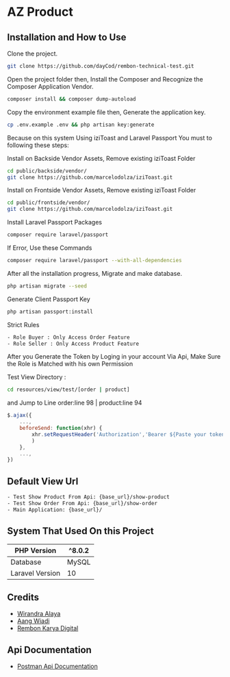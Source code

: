 # AZ Product

## Installation and How to Use

Clone the project.
```bash
git clone https://github.com/dayCod/rembon-technical-test.git
```

Open the project folder then, Install the Composer and Recognize the Composer Application Vendor.
```bash
composer install && composer dump-autoload
```

Copy the environment example file then, Generate the application key.
```bash
cp .env.example .env && php artisan key:generate
```

Because on this system Using iziToast and Laravel Passport You must to following these steps:

Install on Backside Vendor Assets, Remove existing iziToast Folder
```bash
cd public/backside/vendor/
git clone https://github.com/marcelodolza/iziToast.git
```

Install on Frontside Vendor Assets, Remove existing iziToast Folder
```bash
cd public/frontside/vendor/
git clone https://github.com/marcelodolza/iziToast.git
```

Install Laravel Passport Packages
```bash
composer require laravel/passport
```
If Error, Use these Commands
```bash
composer require laravel/passport --with-all-dependencies
```

After all the installation progress, Migrate and make database.
```bash
php artisan migrate --seed
```

Generate Client Passport Key
```bash
php artisan passport:install
```

Strict Rules
```bash
- Role Buyer : Only Access Order Feature
- Role Seller : Only Access Product Feature
```

After you Generate the Token by Loging in your account Via Api, Make Sure the Role is Matched with his own Permission

Test View Directory :
```bash
cd resources/view/test/[order | product]
```

and Jump to Line order:line 98 | product:line 94 
```js
$.ajax({
    ...,
    beforeSend: function(xhr) {
        xhr.setRequestHeader('Authorization','Bearer ${Paste your token Here}'
        )
    },
    ...,
})
```

## Default View Url 
```bash
- Test Show Product From Api: {base_url}/show-product
- Test Show Order From Api: {base_url}/show-order
- Main Application: {base_url}/
```

## System That Used On this Project
| PHP Version      | ^8.0.2 |
|------------------|--------|
| Database         | MySQL  |   
| Laravel Version  | 10     |

## Credits
- [Wirandra Alaya](https://github.com/dayCod)
- [Aang Wiadi](https://github.com/wiadiaang)
- [Rembon Karya Digital](https://github.com/rembon2016)

## Api Documentation
- [Postman Api Documentation](https://documenter.getpostman.com/view/19955217/2s9Y5bQgMz)



